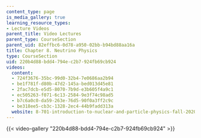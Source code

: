 ```yaml
---
content_type: page
is_media_gallery: true
learning_resource_types:
- Lecture Videos
parent_title: Video Lectures
parent_type: CourseSection
parent_uid: 82effbc6-0d78-a950-02bb-b94bd88aa16a
title: Chapter 8. Neutrino Physics
type: CourseSection
uid: 220b4d88-bdd4-794e-c2b7-924fb69cb924
videos:
  content:
  - 724f3676-35bc-99d0-32b4-7e0686aa2b94
  - be1f781f-d80b-47d2-145a-bed013d45e81
  - 2fac7dcb-e5d5-8070-7b9d-e3b605f4a9c1
  - ec505263-f071-6c13-2584-9e3f74c98ad5
  - b7c6a0c0-da59-263e-76d5-90f0a3ff2c9c
  - be318ee5-cb3c-1328-2ec4-44b9fadd313a
  website: 8-701-introduction-to-nuclear-and-particle-physics-fall-2020
---
```



{{< video-gallery "220b4d88-bdd4-794e-c2b7-924fb69cb924" >}}

